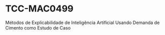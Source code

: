 # TCC-MAC0499
Métodos de Explicabilidade de Inteligência Artificial Usando Demanda de Cimento como Estudo de Caso
